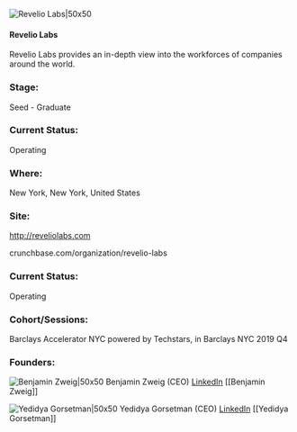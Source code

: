 

![Revelio Labs|50x50](https://apimg.techstars.com/connect/images/image_files/5d668bdaa36c11192500005f/original/Logo_Square_white_bg.png)

#### Revelio Labs
Revelio Labs provides an in-depth view into the workforces of companies around the world.

### Stage: 
Seed - Graduate 

### Current Status: 
Operating

### Where:
New York, New York, United States

### Site:
http://reveliolabs.com



crunchbase.com/organization/revelio-labs

### Current Status: 
Operating

### Cohort/Sessions: 
Barclays Accelerator NYC powered by Techstars, in Barclays NYC 2019 Q4

### Founders: 

![Benjamin Zweig|50x50](https://apimg.techstars.com/connect/images/image_files/5d66823ba36c11192500005d/original/The_Python_Panel_.jpg) Benjamin Zweig (CEO) [LinkedIn](https://linkedin.com/in/benjamin-zweig-84530529) [[Benjamin Zweig]]

![Yedidya Gorsetman|50x50](https://apimg.techstars.com/connect/images/image_files/5d682236a36c11192500009f/original/Yedidya_Gorsetman.JPG) Yedidya Gorsetman (CEO) [LinkedIn](https://linkedin.com/in/yedidya-gorsetman-31559137) [[Yedidya Gorsetman]]


